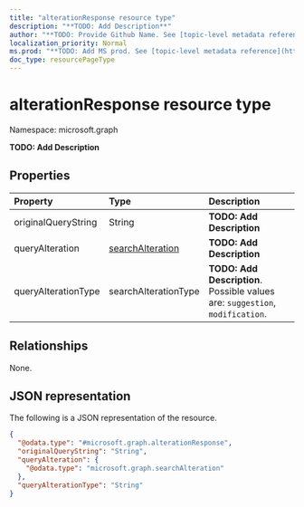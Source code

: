 ```yaml
---
title: "alterationResponse resource type"
description: "**TODO: Add Description**"
author: "**TODO: Provide Github Name. See [topic-level metadata reference](https://msgo.azurewebsites.net/add/document/guidelines/metadata.html#topic-level-metadata)**"
localization_priority: Normal
ms.prod: "**TODO: Add MS prod. See [topic-level metadata reference](https://msgo.azurewebsites.net/add/document/guidelines/metadata.html#topic-level-metadata)**"
doc_type: resourcePageType
---
```


# alterationResponse resource type

Namespace: microsoft.graph



**TODO: Add Description**

## Properties
|Property|Type|Description|
|:---|:---|:---|
|originalQueryString|String|**TODO: Add Description**|
|queryAlteration|[searchAlteration](../resources/searchalteration.md)|**TODO: Add Description**|
|queryAlterationType|searchAlterationType|**TODO: Add Description**. Possible values are: `suggestion`, `modification`.|

## Relationships
None.

## JSON representation
The following is a JSON representation of the resource.
<!-- {
  "blockType": "resource",
  "@odata.type": "microsoft.graph.alterationResponse"
}
-->
``` json
{
  "@odata.type": "#microsoft.graph.alterationResponse",
  "originalQueryString": "String",
  "queryAlteration": {
    "@odata.type": "microsoft.graph.searchAlteration"
  },
  "queryAlterationType": "String"
}
```


